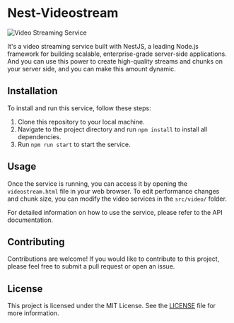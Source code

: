 # Nest-Videostream

![Video Streaming Service](https://img.freepik.com/premium-vector/live-streaming-text-neon-effect-3d-premium-design_532225-23.jpg?w=2000)

It's a video streaming service built with NestJS, a leading Node.js framework for building scalable, enterprise-grade server-side applications. And you can use this power to create high-quality streams and chunks on your server side, and you can make this amount dynamic.
## Installation

To install and run this service, follow these steps:

1. Clone this repository to your local machine.
2. Navigate to the project directory and run `npm install` to install all dependencies.
3. Run `npm run start` to start the service.

## Usage

Once the service is running, you can access it by opening the `videostream.html` file in your web browser. To edit performance changes and chunk size, you can modify the video services in the `src/video/` folder.

For detailed information on how to use the service, please refer to the API documentation.

## Contributing

Contributions are welcome! If you would like to contribute to this project, please feel free to submit a pull request or open an issue.

## License

This project is licensed under the MIT License. See the [LICENSE](LICENSE) file for more information.
